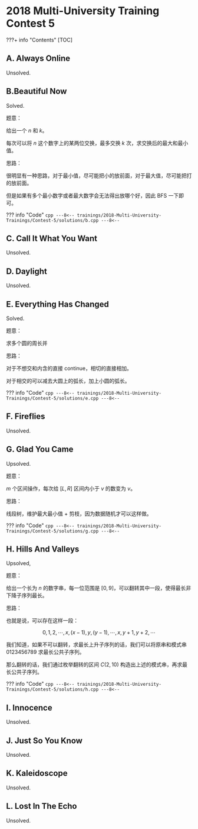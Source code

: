 # 2018 Multi-University Training Contest 5

???+ info "Contents"
    [TOC]

## A. Always Online

Unsolved.

## B.Beautiful Now

Solved.

题意：

给出一个 $n$ 和 $k$。

每次可以将 $n$ 这个数字上的某两位交换，最多交换 $k$ 次，求交换后的最大和最小值。

思路：

很明显有一种思路，对于最小值，尽可能把小的放前面，对于最大值，尽可能把打的放前面。

但是如果有多个最小数字或者最大数字会无法得出放哪个好，因此 BFS 一下即可。

??? info "Code"
    ```cpp
    ---8<--
    trainings/2018-Multi-University-Trainings/Contest-5/solutions/b.cpp
    ---8<--
    ```

## C. Call It What You Want

Unsolved.

## D. Daylight

Unsolved.

## E. Everything Has Changed

Solved.

题意：

求多个圆的周长并

思路：

对于不想交和内含的直接 continue，相切的直接相加。

对于相交的可以减去大圆上的弧长，加上小圆的弧长。

??? info "Code"
    ```cpp
    ---8<--
    trainings/2018-Multi-University-Trainings/Contest-5/solutions/e.cpp
    ---8<--
    ```

## F. Fireflies

Unsolved.

## G. Glad You Came

Upsolved.

题意：

$m$ 个区间操作，每次给 $[L, R]$ 区间内小于 $v$ 的数变为 $v$。

思路：

线段树，维护最大最小值 + 剪枝，因为数据随机才可以这样做。

??? info "Code"
    ```cpp
    ---8<--
    trainings/2018-Multi-University-Trainings/Contest-5/solutions/g.cpp
    ---8<--
    ```

## H. Hills And Valleys

Upsolved,

题意：

给出一个长为 $n$ 的数字串，每一位范围是 $[0, 9]$，可以翻转其中一段，使得最长非下降子序列最长。

思路：

也就是说，可以存在这样一段：

$$
0, 1, 2, \cdots, x, (x - 1), y, (y - 1), \cdots, x, y + 1, y + 2, \cdots
$$

我们知道，如果不可以翻转，求最长上升子序列的话，我们可以将原串和模式串 $0123456789$ 求最长公共子序列。

那么翻转的话，我们通过枚举翻转的区间 $C(2, 10)$ 构造出上述的模式串，再求最长公共子序列。

??? info "Code"
    ```cpp
    ---8<--
    trainings/2018-Multi-University-Trainings/Contest-5/solutions/h.cpp
    ---8<--
    ```

## I. Innocence

Unsolved.

## J. Just So You Know

Unsolved.

## K. Kaleidoscope

Unsolved.

## L. Lost In The Echo

Unsolved.
